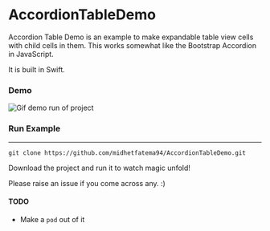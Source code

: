 # AccordionTableDemo

Accordion Table Demo is an example to make expandable table view cells with child cells in them. This works somewhat like the Bootstrap Accordion in JavaScript.

It is built in Swift.

### Demo

![Gif demo run of project](http://g.recordit.co/FxfpoIxfiS.gif)


### Run Example
----------

``` 
git clone https://github.com/midhetfatema94/AccordionTableDemo.git
```

Download the project and run it to watch magic unfold!

Please raise an issue if you come across any. :)


#### TODO
* Make a ``pod`` out of it
